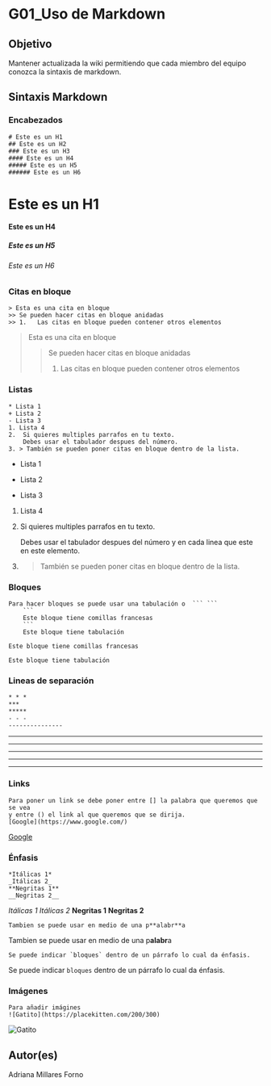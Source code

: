# G01_Uso de Markdown

## Objetivo
Mantener actualizada la wiki permitiendo que cada miembro del equipo conozca la sintaxis de markdown. 

## Sintaxis Markdown 
### Encabezados
    # Este es un H1
    ## Este es un H2
    ### Este es un H3
    #### Este es un H4
    ##### Este es un H5
    ###### Este es un H6
# Este es un H1
#### Este es un H4
##### Este es un H5
###### Este es un H6

### Citas en bloque

    > Esta es una cita en bloque
    >> Se pueden hacer citas en bloque anidadas
    >> 1.   Las citas en bloque pueden contener otros elementos

> Esta es una cita en bloque
>> Se pueden hacer citas en bloque anidadas
>> 1.   Las citas en bloque pueden contener otros elementos

### Listas

    * Lista 1
    + Lista 2
    - Lista 3
    1. Lista 4
    2.  Si quieres multiples parrafos en tu texto.
        Debes usar el tabulador despues del número.
    3. > También se pueden poner citas en bloque dentro de la lista. 

* Lista 1
+ Lista 2
- Lista 3
1. Lista 4
2.  Si quieres multiples parrafos en tu texto.

    Debes usar el tabulador despues del número y en cada linea que este en este elemento.
3. > También se pueden poner citas en bloque dentro de la lista. 

### Bloques 
    Para hacer bloques se puede usar una tabulación o  ``` ``` 
        ```
        Este bloque tiene comillas francesas
        ```    
        Este bloque tiene tabulación


```
Este bloque tiene comillas francesas
```    

    Este bloque tiene tabulación    

### Lineas de separación 

    * * *  
    ***
    *****
    - - -
    ---------------
* * * 
***
*****
- - -
---------------

### Links
    Para poner un link se debe poner entre [] la palabra que queremos que se vea 
    y entre () el link al que queremos que se dirija.
    [Google](https://www.google.com/)

[Google](https://www.google.com/) 

### Énfasis

    *Itálicas 1*
    _Itálicas 2_
    **Negritas 1**
    __Negritas 2__

*Itálicas 1*
_Itálicas 2_
**Negritas 1**
__Negritas 2__

    Tambien se puede usar en medio de una p**alabr**a

Tambien se puede usar en medio de una p**alabr**a

    Se puede indicar `bloques` dentro de un párrafo lo cual da énfasis.

Se puede indicar `bloques` dentro de un párrafo lo cual da énfasis.

### Imágenes

    Para añadir imágines 
    ![Gatito](https://placekitten.com/200/300) 

![Gatito](https://placekitten.com/200/300)

## Autor(es)
Adriana Millares Forno





